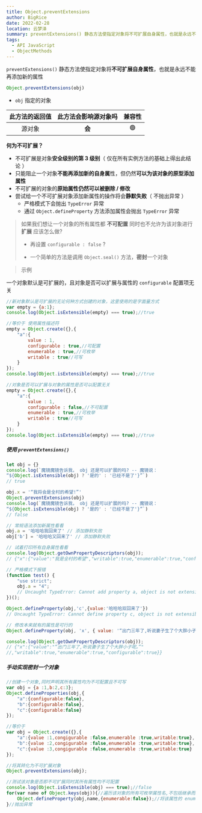 ```yaml
---
title: Object.preventExtensions
author: BigRice
date: 2022-02-28
location: 云梦泽
summary: preventExtensions() 静态方法使指定对象将不可扩展自身属性，也就是永远不能再添加新的属性
tags:
  - API JavaScript
  - ObjectMethods
---
```


`preventExtensions()` 静态方法使指定对象将**不可扩展自身属性**，也就是永远不能再添加新的属性

 ```js
Object.preventExtensions(obj)
 ```

 - `obj` 指定的对象

| 此方法的返回值 | 此方法会影响源对象吗 | 兼容性 |
| :------------: | :------------------: | :----: |
|     源对象     |        **会**        |   🟢    |



**何为不可扩展？**

 - 不可扩展是对象**安全级别的第 3 级别**（ 仅在所有实例方法的基础上得出此结论 ）
 - 只能阻止一个对象**不能再添加新的自身属**性，但仍然**可以为该对象的原型添加属性**
 - 不可扩展的对象的**原始属性仍然可以被删除 / 修改**
 - 尝试给一个不可扩展对象添加新属性的操作将会**静默失败**（ 不抛出异常 ）
     -  严格模式下会抛出 `TypeError` 异常
     - 通过 `Object.defineProperty` 方法添加属性会抛出 `TypeError` 异常



> 如果我们想让一个对象的所有属性都 **不可配置** 同时也不允许为该对象进行 **扩展** 应该怎么做?
>
>   - 再设置 `configurable : false` ?
>
>   - 一个简单的方法是调用 `Object.seal()` 方法，**密封**一个对象
>



> 示例

一个对象默认是可扩展的，且对象是否可以扩展与属性的 `configurable` 配置项无关

```js
//新对象默认是可扩展的无论何种方式创建的对象，这里使用的是字面量方式
var empty = {a:1};
console.log(Object.isExtensible(empty) === true);//true

//等价于 使用属性描述符
empty = Object.create({},{
    "a":{
        value : 1,
        configurable : true,//可配置
        enumerable : true,//可枚举
        writable : true//可写
    }
});
console.log(Object.isExtensible(empty) === true);//true

//对象是否可以扩展与对象的属性是否可以配置无关
empty = Object.create({},{
    "a":{
        value : 1,
        configurable : false,//不可配置
        enumerable : true,//可枚举
        writable : true//可写
    }
});
console.log(Object.isExtensible(empty) === true);//true
```

##### 使用 `preventExtensions()`

```js
let obj = {}
console.log(`魔镜魔镜告诉我， obj 还是可以扩展的吗? -- 魔镜说：
“${Object.isExtensible(obj) ? '是的' : '已经不是了'}”`)
// true

obj.x = '“我将会是全村的希望!”'
Object.preventExtensions(obj)
console.log(`魔镜魔镜告诉我， obj 还是可以扩展的吗? -- 魔镜说：
“${Object.isExtensible(obj) ? '是的' : '已经不是了'}”`)
// false

// 常规语法添加新属性看看
obj.a = '哈哈哈我回来了' // 添加静默失败
obj['b'] = '哈哈哈又回来了' // 添加静默失败

// 试着打印所有自身属性看看
console.log(Object.getOwnPropertyDescriptors(obj));
// {"x":{"value":"我是全村的希望","writable":true,"enumerable":true,"configurable":true}}

// 严格模式下报错
(function test() {	
    "use strict";
    obj.a = "4";
    // Uncaught TypeError: Cannot add property a, object is not extensible
})(); 

Object.defineProperty(obj,'c',{value:'哈哈哈双回来了'}) 
// Uncaught TypeError: Cannot define property c, object is not extensible

// 修改本来就有的属性是可行的
Object.defineProperty(obj, 'x', { value: '“出门三年了,听说妻子生了个大胖小子呢。”' })

console.log(Object.getOwnPropertyDescriptors(obj));
// {"x":{"value":"“出门三年了,听说妻子生了个大胖小子呢。”"
//,"writable":true,"enumerable":true,"configurable":true}}
```

##### 手动实现**密封**一个对象

```js
//创建一个对象,同时声明其所有属性均为不可配置且不可写
var obj = {a :1,b:2,c:3};
Object.defineProperties(obj,{
    "a":{configurable:false},
    "b":{configurable:false},
    "c":{configurable:false}
});

//等价于
var obj = Object.create({},{
    "a":{value :1,congigurable :false,enumerable :true,writable:true},
    "b":{value :2,congigurable :false,enumerable :true,writable:true},
    "c":{value :3,congigurable :false,enumerable :true,writable:true}
});

//将其转化为不可扩展对象
Object.preventExtensions(obj);

//测试该对象是否即不可扩展同时其所有属性均不可配置
console.log(Object.isExtensible(obj) === true);//false
for(var name of Object.keys(obj)){//遍历该对象的所有可枚举属性名,不包括继承而来的属性
    Object.defineProperty(obj,name,{enumerable:false});//将该属性的 enumerable 特性重新配置为 true
}//抛出异常
```


